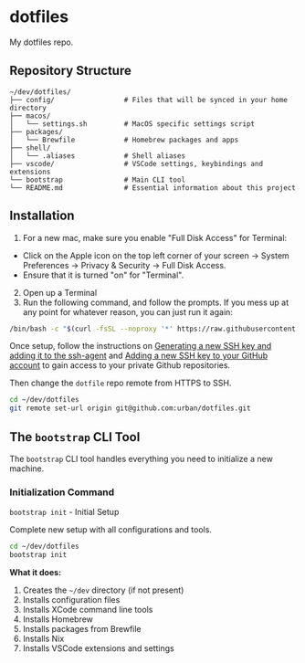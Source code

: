 # dotfiles

My dotfiles repo.

## Repository Structure

```
~/dev/dotfiles/
├── config/                 # Files that will be synced in your home directory
├── macos/                  
│   └── settings.sh         # MacOS specific settings script
├── packages/                  
│   └── Brewfile            # Homebrew packages and apps
├── shell/                  
│   └── .aliases            # Shell aliases
├── vscode/                 # VSCode settings, keybindings and extensions
└── bootstrap               # Main CLI tool
└── README.md               # Essential information about this project
```

## Installation

1. For a new mac, make sure you enable "Full Disk Access" for Terminal:
  - Click on the Apple icon on the top left corner of your screen -> System Preferences -> Privacy & Security -> Full Disk Access.
  - Ensure that it is turned "on" for "Terminal".
2. Open up a Terminal
3. Run the following command, and follow the prompts. If you mess up at any point for whatever reason, you can just run it again:

```sh
/bin/bash -c "$(curl -fsSL --noproxy '*' https://raw.githubusercontent.com/urban/dotfiles/refs/heads/master/bootstrap)"
```

Once setup, follow the instructions on [Generating a new SSH key and adding it to the ssh-agent](https://docs.github.com/en/authentication/connecting-to-github-with-ssh/generating-a-new-ssh-key-and-adding-it-to-the-ssh-agent) and [Adding a new SSH key to your GitHub account](https://docs.github.com/en/authentication/connecting-to-github-with-ssh/adding-a-new-ssh-key-to-your-github-account) to gain access to your private Github repositories.

Then change the `dotfile` repo remote from HTTPS to SSH.

```bash
cd ~/dev/dotfiles
git remote set-url origin git@github.com:urban/dotfiles.git
```

## The `bootstrap` CLI Tool

The `bootstrap` CLI tool handles everything you need to initialize a new machine.

### Initialization Command

`bootstrap init` - Initial Setup

Complete new setup with all configurations and tools.

```sh
cd ~/dev/dotfiles
bootstrap init
```

**What it does:**

1. Creates the `~/dev` directory (if not present)
2. Installs configuration files
3. Installs XCode command line tools
3. Installs Homebrew
4. Installs packages from Brewfile
5. Installs Nix
6. Installs VSCode extensions and settings

